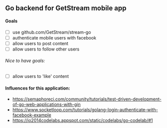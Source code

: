 ## Go backend for GetStream mobile app

#### Goals

- [ ] use github.com/GetStream/stream-go
- [ ] authenticate mobile users with facebook
- [ ] allow users to post content
- [ ] allow users to follow other users

###### Nice to have goals:

- [ ] allow users to 'like' content

#### Influences for this application:

* https://semaphoreci.com/community/tutorials/test-driven-development-of-go-web-applications-with-gin
* https://www.socketloop.com/tutorials/golang-login-authenticate-with-facebook-example
* https://io2014codelabs.appspot.com/static/codelabs/go-codelab/#1
